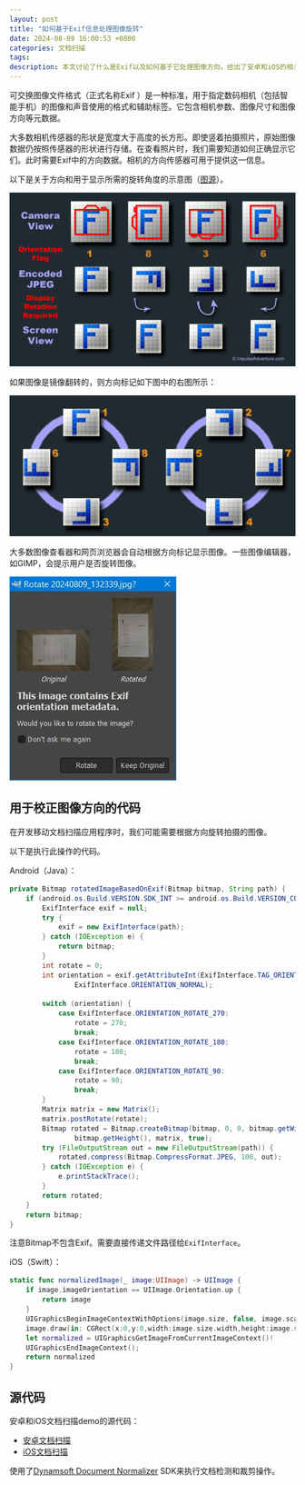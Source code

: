 ```yaml
---
layout: post
title: "如何基于Exif信息处理图像旋转"
date: 2024-08-09 16:00:53 +0800
categories: 文档扫描
tags: 
description: 本文讨论了什么是Exif以及如何基于它处理图像方向。给出了安卓和iOS的相关代码。
---
```


可交换图像文件格式（正式名称Exif ）是一种标准，用于指定数码相机（包括智能手机）的图像和声音使用的格式和辅助标签。它包含相机参数、图像尺寸和图像方向等元数据。

大多数相机传感器的形状是宽度大于高度的长方形。即使竖着拍摄照片，原始图像数据仍按照传感器的形状进行存储。在查看照片时，我们需要知道如何正确显示它们。此时需要Exif中的方向数据。相机的方向传感器可用于提供这一信息。


以下是关于方向和用于显示所需的旋转角度的示意图（[图源](https://web.archive.org/web/20220307162505/https://www.impulseadventure.com/photo/exif-orientation.html)）。

![方向标记](/album/2024/08/exif/orient_flag.gif)

如果图像是镜像翻转的，则方向标记如下图中的右图所示：

![方向标记-镜像](/album/2024/08/exif/orient_flag_mirrored.png)

大多数图像查看器和网页浏览器会自动根据方向标记显示图像。一些图像编辑器，如GIMP，会提示用户是否旋转图像。

![gimp方向提示](/album/2024/08/exif/gimp-orientation-prompt.jpg)

## 用于校正图像方向的代码

在开发移动文档扫描应用程序时，我们可能需要根据方向旋转拍摄的图像。

以下是执行此操作的代码。

Android（Java）：

```java
private Bitmap rotatedImageBasedOnExif(Bitmap bitmap, String path) {
    if (android.os.Build.VERSION.SDK_INT >= android.os.Build.VERSION_CODES.N) {
        ExifInterface exif = null;
        try {
            exif = new ExifInterface(path);
        } catch (IOException e) {
            return bitmap;
        }
        int rotate = 0;
        int orientation = exif.getAttributeInt(ExifInterface.TAG_ORIENTATION,
                ExifInterface.ORIENTATION_NORMAL);

        switch (orientation) {
            case ExifInterface.ORIENTATION_ROTATE_270:
                rotate = 270;
                break;
            case ExifInterface.ORIENTATION_ROTATE_180:
                rotate = 180;
                break;
            case ExifInterface.ORIENTATION_ROTATE_90:
                rotate = 90;
                break;
        }
        Matrix matrix = new Matrix();
        matrix.postRotate(rotate);
        Bitmap rotated = Bitmap.createBitmap(bitmap, 0, 0, bitmap.getWidth(),
                bitmap.getHeight(), matrix, true);
        try (FileOutputStream out = new FileOutputStream(path)) {
            rotated.compress(Bitmap.CompressFormat.JPEG, 100, out);
        } catch (IOException e) {
            e.printStackTrace();
        }
        return rotated;
    }
    return bitmap;
}
```

注意Bitmap不包含Exif。需要直接传递文件路径给`ExifInterface`。

iOS（Swift）：

```swift
static func normalizedImage(_ image:UIImage) -> UIImage {
    if image.imageOrientation == UIImage.Orientation.up {
        return image
    }
    UIGraphicsBeginImageContextWithOptions(image.size, false, image.scale)
    image.draw(in: CGRect(x:0,y:0,width:image.size.width,height:image.size.height))
    let normalized = UIGraphicsGetImageFromCurrentImageContext()!
    UIGraphicsEndImageContext();
    return normalized
}
```

## 源代码

安卓和iOS文档扫描demo的源代码：

* [安卓文档扫描](https://github.com/tony-xlh/Android-Document-Scanner/)
* [iOS文档扫描](https://github.com/tony-xlh/iOS-Document-Scanner/)


使用了[Dynamsoft Document Normalizer](https://www.dynamsoft.com/document-normalizer/overview/) SDK来执行文档检测和裁剪操作。

